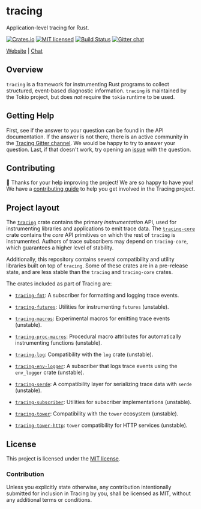 # tracing

Application-level tracing for Rust.

[![Crates.io][crates-badge]][crates-url]
[![MIT licensed][mit-badge]][mit-url]
[![Build Status][travis-badge]][travis-url]
[![Gitter chat][gitter-badge]][gitter-url]

[crates-badge]: https://img.shields.io/crates/v/tracing-core.svg
[crates-url]: https://crates.io/crates/tracing-core
[mit-badge]: https://img.shields.io/badge/license-MIT-blue.svg
[mit-url]: LICENSE
[travis-badge]: https://travis-ci.org/tokio-rs/tracing.svg?branch=master
[travis-url]: https://travis-ci.org/tokio-rs/tracing/branches
[gitter-badge]: https://img.shields.io/gitter/room/tokio-rs/tracing.svg
[gitter-url]: https://gitter.im/tokio-rs/tracing

[Website](https://tokio.rs) |
[Chat](https://gitter.im/tracing-rs/tracing)

## Overview

`tracing` is a framework for instrumenting Rust programs to collect
structured, event-based diagnostic information. `tracing` is maintained by the
Tokio project, but does _not_ require the `tokio` runtime to be used.

## Getting Help

First, see if the answer to your question can be found in the API documentation.
If the answer is not there, there is an active community in
the [Tracing Gitter channel][chat]. We would be happy to try to answer your
question.  Last, if that doesn't work, try opening an [issue] with the question.

[chat]: https://gitter.im/tokio-rs/tracing
[issue]: https://github.com/tokio-rs/tracing/issues/new

## Contributing

:balloon: Thanks for your help improving the project! We are so happy to have
you! We have a [contributing guide][guide] to help you get involved in the Tracing
project.

[guide]: CONTRIBUTING.md

## Project layout

The [`tracing`] crate contains the primary _instrumentation_ API, used for
instrumenting libraries and applications to emit trace data. The [`tracing-core`]
crate contains the _core_ API primitives on which the rest of `tracing` is
instrumented. Authors of trace subscribers may depend on `tracing-core`, which
guarantees a higher level of stability.

Additionally, this repository contains several compatibility and utility
libraries built on top of `tracing`. Some of these crates are in a pre-release
state, and are less stable than the `tracing` and `tracing-core` crates.

The crates included as part of Tracing are:

* [`tracing-fmt`]: A subscriber for formatting and logging trace events.

* [`tracing-futures`]: Utilities for instrumenting `futures` (unstable).

* [`tracing-macros`]: Experimental macros for emitting trace events (unstable).

* [`tracing-proc-macros`]: Procedural macro attributes for automatically
    instrumenting functions (unstable).

* [`tracing-log`]: Compatibility with the `log` crate (unstable).

* [`tracing-env-logger`]: A subscriber that logs trace events using the
    `env_logger` crate (unstable).

* [`tracing-serde`]: A compatibility layer for serializing trace data with
    `serde` (unstable).

* [`tracing-subscriber`]: Utilities for subscriber implementations (unstable).

* [`tracing-tower`]: Compatibility with the `tower` ecosystem (unstable).

* [`tracing-tower-http`]: `tower` compatibility for HTTP services (unstable).

[`tracing`]: tracing
[`tracing-core`]: tracing
[`tracing-fmt`]: tracing-fmt
[`tracing-futures`]: tracing-futures
[`tracing-macros`]: tracing-macros
[`tracing-proc-macros`]: tracing-proc-macros
[`tracing-log`]: tracing-log
[`tracing-env-logger`]: tracing-env-logger
[`tracing-serde`]: tracing-serde
[`tracing-subscriber`]: tracing-subscriber
[`tracing-tower`]: tracing-tower
[`tracing-tower-http`]: tracing-tower-http

## License

This project is licensed under the [MIT license](LICENSE).

### Contribution

Unless you explicitly state otherwise, any contribution intentionally submitted
for inclusion in Tracing by you, shall be licensed as MIT, without any additional
terms or conditions.

[`tokio-trace`]: https://github.com/tokio-rs/tokio/tree/master/tokio-trace
